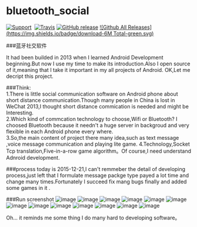 # bluetooth_social
[![Support](https://img.shields.io/badge/support-Android2.3.3-blue.svg?style=flat)](https://www.apple.com/nl/ios/)&nbsp;
[![Travis](https://img.shields.io/travis/rust-lang/rust.svg)]()
[![GitHub release](https://img.shields.io/github/release/qubyte/rubidium.svg)]()
[![Github All Releases](https://img.shields.io/badge/download-6M Total-green.svg)](https://github.com/minggo620/bluetooth_social/archive/master.zip)

###蓝牙社交软件

It had been builded in 2013 when I learned Android Development beginning.But now I use my time to make its introduction.Also I open source of it,meaning that I take it important in my all projects of Android.
OK,Let me decript this project.

###Think:  
1.There is little social communication software on Android phone about short distance communication.Though many people in China is lost in WeChat 2013,I thought short distance commication is needed and might be Interesting.  
2.Which kind of commcation technology to choose,Wifi or Bluetooth? I choosed Bluetooth because it needn't a huge server in backgroud and very flexible in each Android phone every where.  
3.So,the main content of project there many idea,such as text message ,voice message communication and playing lite game.
4.Technology,Socket Tcp translation,Five-in-a-row game algorithm。Of course,I need understand Adnroid development.

###process
today is 2015-12-21,I can't remmeber the detail of developing process,just left that I formulate message packge type payed a lot time and change many times.Fortunately I succeed fix mang bugs finally and added some games in it .

###Run screenshot
![image](http://b254.photo.store.qq.com/psb?/V11EYO7L0pkstJ/9TRD5NtGv.Fhjh9Ve0..ek2rCsXwYcNIY2NEC56rB7c!/b/dPYjc5dXDQAA&bo=4AEgAwAAAAADB.A!&rf=viewer_4)
![image](http://b254.photo.store.qq.com/psb?/V11EYO7L0pkstJ/8z6vagqBt.E5UQ7G7QHmJJkki1NL1oF5.KAWC4POMa4!/b/dH4ecJcRDwAA&bo=4AEgAwAAAAADAOc!&rf=viewer_4)
![image](http://b254.photo.store.qq.com/psb?/V11EYO7L0pkstJ/U6gW4hhVKHuT.YlG.kggRALcZHZai*aSLc53BXMDxb0!/b/dGMvc5cuEAAA&bo=4AEgAwAAAAADAOc!&rf=viewer_4)
![image](http://b254.photo.store.qq.com/psb?/V11EYO7L0pkstJ/lfx12K9kqynQY3fL1pT9Pj4370KiMfR0bxbvCAd92f4!/b/dPafbpd4EAAA&bo=4AEgAwAAAAADAOc!&rf=viewer_4)
![image](http://b254.photo.store.qq.com/psb?/V11EYO7L0pkstJ/*Nto.8iKrYhTZ4wwsGLzwZHH4P3JOe5Qpq4gZIwqMoQ!/b/dEywdJdNDgAA&bo=4AEgAwAAAAADAOc!&rf=viewer_4)
![image](http://b254.photo.store.qq.com/psb?/V11EYO7L0pkstJ/Y1FLVDZJBR2HakpscbqxlC8rHSAbF5EhzpIdX5lkd3k!/b/dASAa5dYDwAA&bo=4AEgAwAAAAADAOc!&rf=viewer_4)
![image](http://b254.photo.store.qq.com/psb?/V11EYO7L0pkstJ/*NAvT4AItQYT9xY4.Db7NnGH0rjFucuikR8RY7zHGxo!/b/dKazdJcmDgAA&bo=4AEgAwAAAAADAOc!&rf=viewer_4)
![image](http://b254.photo.store.qq.com/psb?/V11EYO7L0pkstJ/p3X9410CBG6eHqIAoQApevH2gXcZ2I6uh.DE2JQSwlg!/b/dPMTcJegDwAA&bo=4AEgAwAAAAADAOc!&rf=viewer_4)
![image](http://b254.photo.store.qq.com/psb?/V11EYO7L0pkstJ/qzfzwxj*P76eJ.c87CKiaHfzyPj42NLv0*qdF6klDUw!/b/dFVwaJexDwAA&bo=4AEgAwAAAAADAOc!&rf=viewer_4)
![image](http://b254.photo.store.qq.com/psb?/V11EYO7L0pkstJ/Xt.8M09PoABOnZBKwb2ph7UrQQA4gHly7z3HwcF*Iag!/b/dDCAaJd5DwAA&bo=4AEgAwAAAAADAOc!&rf=viewer_4)
![image](http://b254.photo.store.qq.com/psb?/V11EYO7L0pkstJ/0lnQ.xm8nlCEeRuejmw6SQTy36hDZpB8dTZFxCZNOJ4!/b/dD7bZpfTDwAA&bo=4AEgAwAAAAADAOc!&rf=viewer_4)
![image](http://b254.photo.store.qq.com/psb?/V11EYO7L0pkstJ/LVVjj3vBFJ1ze7XmIKYDb*udUefrhAq*Bt9H*o7xBJ8!/b/dJyVbpe6DQAA&bo=4AEgAwAAAAADAOc!&rf=viewer_4)
![image](http://b254.photo.store.qq.com/psb?/V11EYO7L0pkstJ/r3aLsOZmsJqLtYF56mSqw*BsxOOP8mKPhuZXR3i.u6k!/b/dCLgZpdLEAAA&bo=4AEgAwAAAAADAOc!&rf=viewer_4)

Oh... it reminds me some thing I do many hard to developing software。

